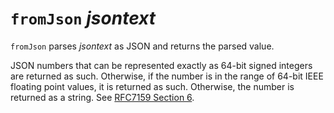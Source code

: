 # `fromJson` *jsontext*

`fromJson` parses *jsontext* as JSON and returns the parsed value.

JSON numbers that can be represented exactly as 64-bit signed integers are
returned as such. Otherwise, if the number is in the range of 64-bit IEEE
floating point values, it is returned as such. Otherwise, the number is returned
as a string. See [RFC7159 Section
6](https://www.rfc-editor.org/rfc/rfc7159#section-6).
